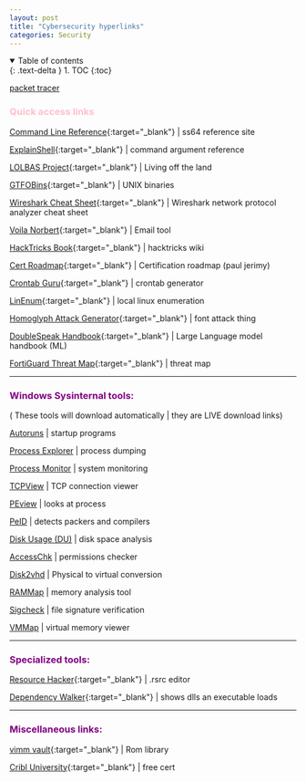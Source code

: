 ```yaml
---
layout: post
title: "Cybersecurity hyperlinks"
categories: Security
---
```



<details open markdown="block">
  <summary>
    Table of contents
  </summary>
  {: .text-delta }
1. TOC
{:toc}
</details>


[packet tracer]
### <span style="color: pink; font-weight: bold;">Quick access links</span>

[Command Line Reference](https://ss64.com/){:target="_blank"} | ss64 reference site

[ExplainShell](https://explainshell.com/){:target="_blank"} | command argument reference 

[LOLBAS Project](https://lolbas-project.github.io/){:target="_blank"} | Living off the land

[GTFOBins](https://gtfobins.github.io/){:target="_blank"} | UNIX binaries

[Wireshark Cheat Sheet](https://cdn.comparitech.com/wp-content/uploads/2019/06/Wireshark-Cheat-Sheet-1.jpg){:target="_blank"} | Wireshark network protocol analyzer cheat sheet

[Voila Norbert](https://www.voilanorbert.com/){:target="_blank"} | Email tool

[HackTricks Book](https://book.hacktricks.xyz/welcome/readme){:target="_blank"} | hacktricks wiki

[Cert Roadmap](https://pauljerimy.com/security-certification-roadmap/){:target="_blank"} | Certification roadmap (paul jerimy)

[Crontab Guru](https://crontab.guru/){:target="_blank"} | crontab generator

[LinEnum](https://github.com/rebootuser/LinEnum){:target="_blank"} | local linux enumeration

[Homoglyph Attack Generator](https://www.irongeek.com/homoglyph-attack-generator.php){:target="_blank"} | font attack thing

[DoubleSpeak Handbook](https://doublespeak.chat/#/handbook#what-are-llms){:target="_blank"} | Large Language model handbook (ML)

[FortiGuard Threat Map](https://threatmap.fortiguard.com/){:target="_blank"} | threat map

______________________________________________________________________________________________________


### <span style="color: purple; font-weight: bold;">Windows Sysinternal tools:</span>

( These tools will download automatically | they are LIVE download links)

[Autoruns] | startup programs

[Process Explorer] | process dumping

[Process Monitor] | system monitoring

[TCPView] | TCP connection viewer

[PEview] | looks at process

[PeID] | detects packers and compilers 

[Disk Usage (DU)] | disk space analysis

[AccessChk] | permissions checker

[Disk2vhd] | Physical to virtual conversion

[RAMMap] | memory analysis tool

[Sigcheck] | file signature verification

[VMMap] | virtual memory viewer


______________________________________________________________________________________________________

###  <span style="color: purple; font-weight: bold;">Specialized tools:</span>

[Resource Hacker](http://angusj.com/resourcehacker/){:target="_blank"} | .rsrc editor

[Dependency Walker](https://dependencywalker.com/){:target="_blank"} | shows dlls an executable loads

______________________________________________________________________________________________________

###  <span style="color: purple; font-weight: bold;">Miscellaneous links:</span>

[vimm vault](https://vimm.net/vault/){:target="_blank"} | Rom library 

[Cribl University](https://cribl.io/university/){:target="_blank"} | free cert






[Command Line Reference]: https://ss64.com/

[ExplainShell]: https://explainshell.com/

[LOLBAS Project]: https://lolbas-project.github.io/

[GTFOBins]: https://gtfobins.github.io/

[Cert Roadmap]: https://pauljerimy.com/security-certification-roadmap/

[Wireshark Cheat Sheet]: https://cdn.comparitech.com/wp-content/uploads/2019/06/Wireshark-Cheat-Sheet-1.jpg

[Voila Norbert]: https://www.voilanorbert.com/

[DoubleSpeak Handbook]: https://doublespeak.chat/#/handbook#what-are-llms

[Cert Roadmap]: https://pauljerimy.com/security-certification-roadmap/

[Crontab Guru]: https://crontab.guru/

[LinEnum]: https://github.com/rebootuser/LinEnum

[Homoglyph Attack Generator]: https://www.irongeek.com/homoglyph-attack-generator.php

[HackTricks Book]: https://book.hacktricks.xyz/welcome/readme

[FortiGuard Threat Map]: https://threatmap.fortiguard.com/




[Dependency Walker]: https://dependencywalker.com/

[Resource Hacker]: http://angusj.com/resourcehacker/






[process forking]: https://github.com/D4stiny/ForkPlayground

[image stenography]: https://github.com/zed-0xff/zsteg

[FLARE]: https://github.com/mandiant/flare-vm

[FLARE FLOSS]: https://github.com/mandiant/flare-floss

[Metadata]: https://github.com/ElevenPaths/FOCA

[SIMMRlatuin]: https://github.com/JoelGMSec/PSRansom

[Volatility]: https://github.com/volatilityfoundation/volatility




[Autoruns]: https://live.sysinternals.com/tools/Autoruns.exe 

[Process Explorer]: https://live.sysinternals.com/tools/procexp.exe

[Process Monitor]: https://live.sysinternals.com/tools/procexp.exe

[TCPView]: https://live.sysinternals.com/tools/procexp.exe
    
[Disk Usage (DU)]: https://live.sysinternals.com/tools/procexp.exe

[AccessChk]: https://live.sysinternals.com/tools/procexp.exe

[Disk2vhd]: https://live.sysinternals.com/tools/Disk2vhd.exe

[RAMMap]: https://live.sysinternals.com/tools/Rammap.exe

[Sigcheck]: https://live.sysinternals.com/tools/Sigcheck.exe

[VMMap]: https://live.sysinternals.com/tools/Vmmap.exe

[PEview]:http://wjradburn.com/software/

[PEid]: https://www.aldeid.com/wiki/PEiD





[Cribl University]: https://cribl.io/university/

[vimm vault]: https://vimm.net/?p=vault

[packet tracer]: https://skillsforall.com/resources/lab-downloads?courseLang=en-US